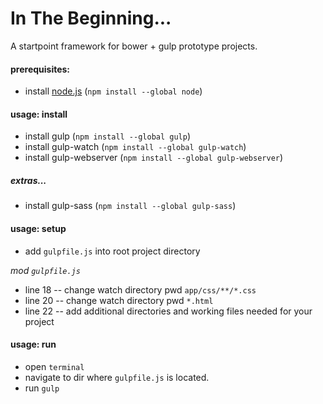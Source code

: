 # In The Beginning...
A startpoint framework for bower + gulp prototype projects.


#### prerequisites:
- install [node.js](https://nodejs.org/en/) (```npm install --global node```)


#### usage: install
- install gulp (`npm install --global gulp`)
- install gulp-watch (`npm install --global gulp-watch`)
- install gulp-webserver (`npm install --global gulp-webserver`)

##### extras...
- install gulp-sass (`npm install --global gulp-sass`)


#### usage: setup
+ add `gulpfile.js` into root project directory

_mod `gulpfile.js`_
- line 18 -- change watch directory pwd `app/css/**/*.css`
- line 20 -- change watch directory pwd `*.html`
- line 22 -- add additional directories and working files needed for your project


#### usage: run
- open `terminal`
- navigate to dir where `gulpfile.js` is located.
- run `gulp`
